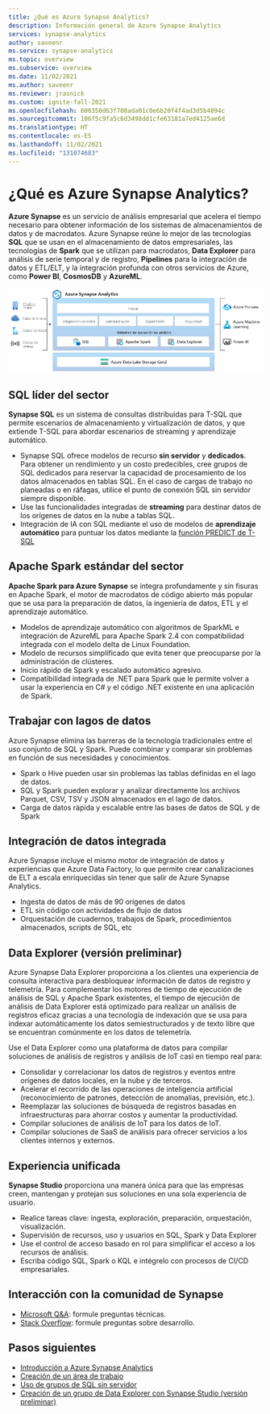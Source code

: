 ```yaml
---
title: ¿Qué es Azure Synapse Analytics?
description: Información general de Azure Synapse Analytics
services: synapse-analytics
author: saveenr
ms.service: synapse-analytics
ms.topic: overview
ms.subservice: overview
ms.date: 11/02/2021
ms.author: saveenr
ms.reviewer: jrasnick
ms.custom: ignite-fall-2021
ms.openlocfilehash: 600350d63f708ada01c0e6b20f4f4ad3d5b4894c
ms.sourcegitcommit: 106f5c9fa5c6d3498dd1cfe63181a7ed4125ae6d
ms.translationtype: HT
ms.contentlocale: es-ES
ms.lasthandoff: 11/02/2021
ms.locfileid: "131074683"
---
```

# <a name="what-is-azure-synapse-analytics"></a>¿Qué es Azure Synapse Analytics?

**Azure Synapse** es un servicio de análisis empresarial que acelera el tiempo necesario para obtener información de los sistemas de almacenamientos de datos y de macrodatos. Azure Synapse reúne lo mejor de las tecnologías **SQL** que se usan en el almacenamiento de datos empresariales, las tecnologías de **Spark** que se utilizan para macrodatos, **Data Explorer** para análisis de serie temporal y de registro, **Pipelines** para la integración de datos y ETL/ELT, y la integración profunda con otros servicios de Azure, como **Power BI**, **CosmosDB** y **AzureML**.

![Diagrama de la arquitectura de Azure Synapse Analytics.](./media/overview-what-is/synapse-architecture.png)

## <a name="industry-leading-sql"></a>SQL líder del sector

**Synapse SQL** es un sistema de consultas distribuidas para T-SQL que permite escenarios de almacenamiento y virtualización de datos, y que extiende T-SQL para abordar escenarios de streaming y aprendizaje automático.

* Synapse SQL ofrece modelos de recurso **sin servidor** y **dedicados**. Para obtener un rendimiento y un costo predecibles, cree grupos de SQL dedicados para reservar la capacidad de procesamiento de los datos almacenados en tablas SQL. En el caso de cargas de trabajo no planeadas o en ráfagas, utilice el punto de conexión SQL sin servidor siempre disponible.
* Use las funcionalidades integradas de **streaming** para destinar datos de los orígenes de datos en la nube a tablas SQL.
* Integración de IA con SQL mediante el uso de modelos de **aprendizaje automático** para puntuar los datos mediante la [función PREDICT de T-SQL](/sql/t-sql/queries/predict-transact-sql?view=azure-sqldw-latest&preserve-view=true)

## <a name="industry-standard-apache-spark"></a>Apache Spark estándar del sector

**Apache Spark para Azure Synapse** se integra profundamente y sin fisuras en Apache Spark, el motor de macrodatos de código abierto más popular que se usa para la preparación de datos, la ingeniería de datos, ETL y el aprendizaje automático.

* Modelos de aprendizaje automático con algoritmos de SparkML e integración de AzureML para Apache Spark 2.4 con compatibilidad integrada con el modelo delta de Linux Foundation.
* Modelo de recursos simplificado que evita tener que preocuparse por la administración de clústeres.
* Inicio rápido de Spark y escalado automático agresivo.
* Compatibilidad integrada de .NET para Spark que le permite volver a usar la experiencia en C# y el código .NET existente en una aplicación de Spark.

## <a name="working-with-your-data-lake"></a>Trabajar con lagos de datos

Azure Synapse elimina las barreras de la tecnología tradicionales entre el uso conjunto de SQL y Spark. Puede combinar y comparar sin problemas en función de sus necesidades y conocimientos.

* Spark o Hive pueden usar sin problemas las tablas definidas en el lago de datos.
* SQL y Spark pueden explorar y analizar directamente los archivos Parquet, CSV, TSV y JSON almacenados en el lago de datos.
* Carga de datos rápida y escalable entre las bases de datos de SQL y de Spark

## <a name="built-in-data-integration"></a>Integración de datos integrada

Azure Synapse incluye el mismo motor de integración de datos y experiencias que Azure Data Factory, lo que permite crear canalizaciones de ELT a escala enriquecidas sin tener que salir de Azure Synapse Analytics.

* Ingesta de datos de más de 90 orígenes de datos
* ETL sin código con actividades de flujo de datos
* Orquestación de cuadernos, trabajos de Spark, procedimientos almacenados, scripts de SQL, etc

## <a name="data-explorer-preview"></a>Data Explorer (versión preliminar)

Azure Synapse Data Explorer proporciona a los clientes una experiencia de consulta interactiva para desbloquear información de datos de registro y telemetría. Para complementar los motores de tiempo de ejecución de análisis de SQL y Apache Spark existentes, el tiempo de ejecución de análisis de Data Explorer está optimizado para realizar un análisis de registros eficaz gracias a una tecnología de indexación que se usa para indexar automáticamente los datos semiestructurados y de texto libre que se encuentran comúnmente en los datos de telemetría. 

Use el Data Explorer como una plataforma de datos para compilar soluciones de análisis de registros y análisis de IoT casi en tiempo real para:

* Consolidar y correlacionar los datos de registros y eventos entre orígenes de datos locales, en la nube y de terceros.
* Acelerar el recorrido de las operaciones de inteligencia artificial (reconocimiento de patrones, detección de anomalías, previsión, etc.).
* Reemplazar las soluciones de búsqueda de registros basadas en infraestructuras para ahorrar costos y aumentar la productividad.
* Compilar soluciones de análisis de IoT para los datos de IoT.
* Compilar soluciones de SaaS de análisis para ofrecer servicios a los clientes internos y externos.

## <a name="unified-experience"></a>Experiencia unificada 

**Synapse Studio** proporciona una manera única para que las empresas creen, mantengan y protejan sus soluciones en una sola experiencia de usuario.

* Realice tareas clave: ingesta, exploración, preparación, orquestación, visualización.
* Supervisión de recursos, uso y usuarios en SQL, Spark y Data Explorer
* Use el control de acceso basado en rol para simplificar el acceso a los recursos de análisis.
* Escriba código SQL, Spark o KQL e intégrelo con procesos de CI/CD empresariales.

## <a name="engage-with-the-synapse-community"></a>Interacción con la comunidad de Synapse

- [Microsoft Q&A](/answers/topics/azure-synapse-analytics.html): formule preguntas técnicas.
- [Stack Overflow](https://stackoverflow.com/questions/tagged/azure-synapse): formule preguntas sobre desarrollo.

## <a name="next-steps"></a>Pasos siguientes

* [Introducción a Azure Synapse Analytics](get-started.md)
* [Creación de un área de trabajo](quickstart-create-workspace.md)
* [Uso de grupos de SQL sin servidor](quickstart-sql-on-demand.md)
* [Creación de un grupo de Data Explorer con Synapse Studio (versión preliminar)](data-explorer/data-explorer-create-pool-studio.md)
